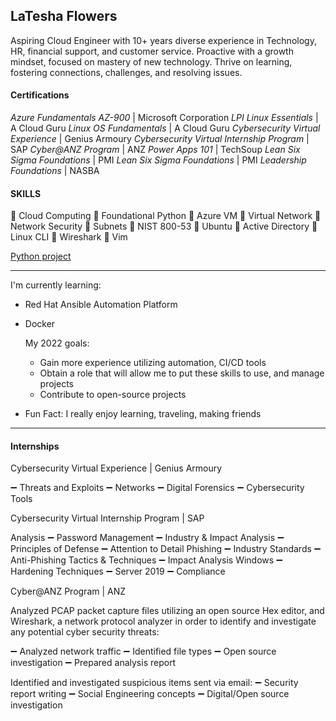 
## LaTesha Flowers

Aspiring Cloud Engineer with 10+ years diverse experience in Technology, HR, financial support, and customer service. Proactive with a growth mindset, focused on mastery of new technology. Thrive on learning, fostering connections, challenges, and resolving issues.

#### Certifications

*Azure Fundamentals AZ-900* | Microsoft Corporation
*LPI Linux Essentials* | A Cloud Guru
*Linux OS Fundamentals* | A Cloud Guru
*Cybersecurity Virtual Experience* | Genius Armoury
*Cybersecurity Virtual Internship Program* | SAP
*Cyber@ANZ Program* | ANZ
*Power Apps 101* | TechSoup
*Lean Six Sigma Foundations* | PMI
*Lean Six Sigma Foundations* | PMI
*Leadership Foundations* | NASBA

#### SKILLS
 
	Cloud Computing
	Foundational Python
	Azure VM
	Virtual Network
	Network Security
	Subnets
	NIST 800-53
	Ubuntu
	Active Directory
	Linux CLI
	Wireshark
	Vim	
 
[Python project](https://replit.com/@LateshaF/Employee-Payroll#main.py)

---
I'm currently learning:
-   Red Hat Ansible Automation Platform
-   Docker
    
    My 2022 goals: 
    - Gain more experience utilizing automation, CI/CD tools
    - Obtain a role that will allow me to put these skills to use, and manage projects
    - Contribute to open-source projects

- Fun Fact: I really enjoy learning, traveling, making friends
---

#### Internships

Cybersecurity Virtual Experience | Genius Armoury

➖ Threats and Exploits ➖ Networks ➖ Digital Forensics ➖ Cybersecurity Tools

Cybersecurity Virtual Internship Program | SAP

Analysis ➖ Password Management ➖ Industry & Impact Analysis ➖ Principles of Defense ➖ Attention to Detail Phishing ➖ Industry Standards ➖ Anti-Phishing Tactics & Techniques ➖ Impact Analysis Windows ➖ Hardening Techniques ➖ Server 2019 ➖ Compliance

Cyber@ANZ Program | ANZ

Analyzed PCAP packet capture files utilizing an open source Hex editor, and Wireshark, a network protocol analyzer in order to identify and investigate any potential cyber security threats:

➖ Analyzed network traffic ➖ Identified file types ➖ Open source investigation ➖ Prepared analysis report

Identified and investigated suspicious items sent via email: ➖ Security report writing ➖ Social Engineering concepts ➖ Digital/Open source investigation
